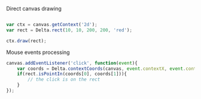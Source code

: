 Direct canvas drawing

```js

var ctx = canvas.getContext('2d');
var rect = Delta.rect(10, 10, 200, 200, 'red');

ctx.draw(rect);

```

Mouse events processing

```js
canvas.addEventListener('click', function(event){
	var coords = Delta.contextCoords(canvas, event.contextX, event.contextY);
	if(rect.isPointIn(coords[0], coords[1])){
		// the click is on the rect
	}
});
```
